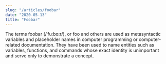 ```yaml
---
slug: "/articles/foobar"
date: "2020-05-13"
title: "Foobar"
---
```


The terms foobar (/ˈfuːbɑːr/), or foo and others are used as metasyntactic
variables and placeholder names in computer programming or computer-related
documentation. They have been used to name entities such as variables,
functions, and commands whose exact identity is unimportant and serve only to
demonstrate a concept.

